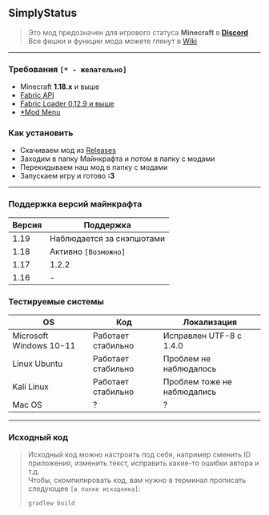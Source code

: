 ## SimplyStatus
> Это мод предозначен для игрового статуса **Minecraft** в **[Discord](https://discord.com/company)** <br>
> Все фишки и функции мода можете глянут в [Wiki](https://github.com/not-simply-kel/SimplyStatus-fabric/wiki)

<hr>

### Требования `[* - желательно]`
* Minecraft **1.18.x** и выше
* [Fabric API](https://www.curseforge.com/minecraft/mc-mods/fabric-api)
* [Fabric Loader 0.12.9 и выше](https://fabricmc.net/use)
* [*Mod Menu](https://www.curseforge.com/minecraft/mc-mods/modmenu)
### Как установить
* Скачиваем мод из [Releases](https://github.com/not-simply-kel/SimplyStatus-fabric/releases 'GitHub мода')
* Заходим в папку Майнкрафта и потом в папку с модами
* Перекидываем наш мод в папку с модами
* Запускаем игру и готово **:3**

<hr>

### Поддержка версий майнкрафта
Версия | Поддержка
--- | ---
1.19 | Наблюдается за снэпшотами
1.18 | Активно `[Возможно]`
1.17 | 1.2.2
1.16 | -

### Тестируемые системы
OS | Код | Локализация
--- | --- | ---
Microsoft Windows 10-11 | Работает стабильно | Исправлен UTF-8 с 1.4.0
Linux Ubuntu | Работает стабильно | Проблем не наблюдалось
Kali Linux | Работает стабильно | Проблем тоже не наблюдались
Mac OS | ? | ?
<hr>

### Исходный код
> Исходный код можно настроить под себя, например сменить ID приложения, изменить текст, исправить какие-то ошибки автора и т.д.<br>
> Чтобы, скомпилировать код, вам нужно в терминал прописать следующее `[в папке исходника]`:
> ```
> gradlew build
> ```
